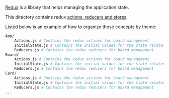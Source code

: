 [Redux](https://redux.js.org/) is a library that helps managing the application state.

This directory contains redux [actions, reducers and stores](https://redux.js.org/basics).

Listed below is an example of how to organize those concepts by theme:

```bash
App/
    Actions.js # Contains the redux actions for board management
    InitialState.js # Contains the initial values for the state related to the board
    Reducers.js # Contains the redux reducers for board management
Board/
    Actions.js # Contains the redux actions for board management
    InitialState.js # Contains the initial values for the state related to the board
    Reducers.js # Contains the redux reducers for board management
Card/
    Actions.js # Contains the redux actions for board management
    InitialState.js # Contains the initial values for the state related to the board
    Reducers.js # Contains the redux reducers for board management
...
```

